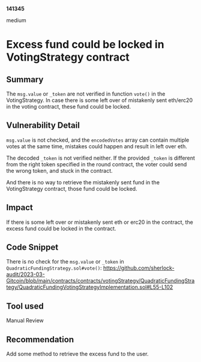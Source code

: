 __141345__

medium

# Excess fund could be locked in VotingStrategy contract

## Summary

The `msg.value` or `_token` are not verified in function `vote()` in the VotingStrategy. In case there is some left over of mistakenly sent eth/erc20 in the voting contract, these fund could be locked.


## Vulnerability Detail

`msg.value` is not checked, and the `encodedVotes` array can contain multiple votes at the same time, mistakes could happen and result in left over eth. 

The decoded `_token` is not verified neither. If the provided `_token` is different from the right token specified in the round contract, the voter could send the wrong token, and stuck in the contract. 

And there is no way to retrieve the mistakenly sent fund in the 
VotingStrategy contract, those fund could be locked.

## Impact

If there is some left over or mistakenly sent eth or erc20 in the contract, the excess fund could be locked in the contract. 

## Code Snippet


There is no check for the `msg.value` or `_token` in `QuadraticFundingStrategy.sol#vote()`:
https://github.com/sherlock-audit/2023-03-Gitcoin/blob/main/contracts/contracts/votingStrategy/QuadraticFundingStrategy/QuadraticFundingVotingStrategyImplementation.sol#L55-L102



## Tool used

Manual Review

## Recommendation

Add some method to retrieve the excess fund to the user.